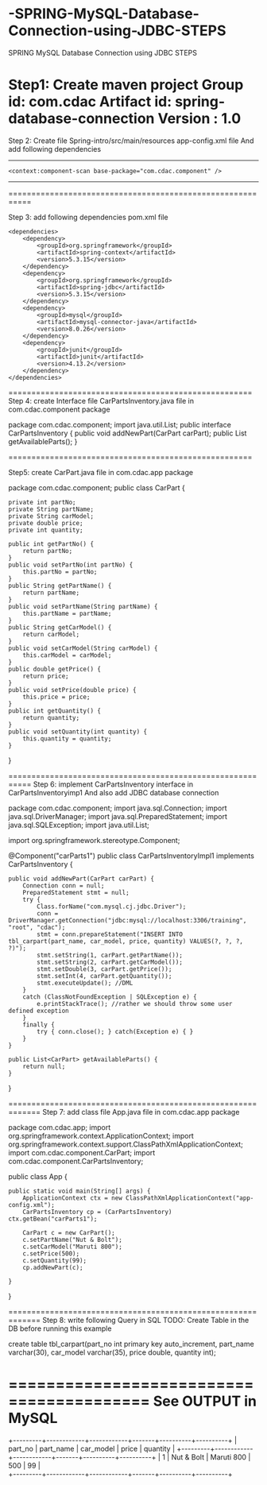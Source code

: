 # -SPRING-MySQL-Database-Connection-using-JDBC-STEPS

  SPRING MySQL Database Connection using JDBC STEPS

Step1: Create maven project
                               Group id: com.cdac
                               Artifact id: spring-database-connection
                               Version : 1.0
==========================================================


Step 2:  Create file Spring-intro/src/main/resources app-config.xml file
               And add following dependencies 


**********************************************************************************
<?xml version="1.0" encoding="UTF-8"?>
<beans 
	xmlns="http://www.springframework.org/schema/beans"
	xmlns:context="http://www.springframework.org/schema/context"
    xmlns:xsi="http://www.w3.org/2001/XMLSchema-instance"
    xsi:schemaLocation="
        http://www.springframework.org/schema/beans http://www.springframework.org/schema/beans/spring-beans.xsd
        http://www.springframework.org/schema/context http://www.springframework.org/schema/context/spring-context.xsd">

 	<context:component-scan base-package="com.cdac.component" />

</beans>

**********************************************************************************

===========================================================

Step 3: add following dependencies  pom.xml file

 	<dependencies>
		<dependency>
			<groupId>org.springframework</groupId>
			<artifactId>spring-context</artifactId>
			<version>5.3.15</version>
		</dependency>
		<dependency>
			<groupId>org.springframework</groupId>
			<artifactId>spring-jdbc</artifactId>
			<version>5.3.15</version>
		</dependency>
		<dependency>
			<groupId>mysql</groupId>
			<artifactId>mysql-connector-java</artifactId>
			<version>8.0.26</version>
		</dependency>
		<dependency>
			<groupId>junit</groupId>
			<artifactId>junit</artifactId>
			<version>4.13.2</version>
		</dependency>
	</dependencies>



=====================================================
Step 4: create Interface file CarPartsInventory.java  file in
               com.cdac.component  package

package com.cdac.component;
import java.util.List;
public interface CarPartsInventory {
	public void addNewPart(CarPart carPart);
	public List<CarPart> getAvailableParts();
}


=====================================================

Step5: create CarPart.java file in com.cdac.app package

package com.cdac.component;
public class CarPart {

	private int partNo;
	private String partName;
	private String carModel;
	private double price;
	private int quantity;
	
	public int getPartNo() {
		return partNo;
	}
	public void setPartNo(int partNo) {
		this.partNo = partNo;
	}
	public String getPartName() {
		return partName;
	}
	public void setPartName(String partName) {
		this.partName = partName;
	}
	public String getCarModel() {
		return carModel;
	}
	public void setCarModel(String carModel) {
		this.carModel = carModel;
	}
	public double getPrice() {
		return price;
	}
	public void setPrice(double price) {
		this.price = price;
	}
	public int getQuantity() {
		return quantity;
	}
	public void setQuantity(int quantity) {
		this.quantity = quantity;
	}
}



===========================================================
Step 6: implement  CarPartsInventory interface in CarPartsInventoryimp1
 And also add JDBC  database connection

package com.cdac.component;
import java.sql.Connection;
import java.sql.DriverManager;
import java.sql.PreparedStatement;
import java.sql.SQLException;
import java.util.List;

import org.springframework.stereotype.Component;

@Component("carParts1")
public class CarPartsInventoryImpl1 implements CarPartsInventory {

	public void addNewPart(CarPart carPart) {
		Connection conn = null;
		PreparedStatement stmt = null;
		try {
			Class.forName("com.mysql.cj.jdbc.Driver");
			conn = DriverManager.getConnection("jdbc:mysql://localhost:3306/training", "root", "cdac");
			stmt = conn.prepareStatement("INSERT INTO tbl_carpart(part_name, car_model, price, quantity) VALUES(?, ?, ?, ?)");
			stmt.setString(1, carPart.getPartName());
			stmt.setString(2, carPart.getCarModel());
			stmt.setDouble(3, carPart.getPrice());
			stmt.setInt(4, carPart.getQuantity());
			stmt.executeUpdate(); //DML
		}
		catch (ClassNotFoundException | SQLException e) {
			e.printStackTrace(); //rather we should throw some user defined exception
		}
		finally {
			try { conn.close(); } catch(Exception e) { }
		}
	}

	public List<CarPart> getAvailableParts() {
		return null;
	}

	
}






=============================================================
Step 7: add class file App.java file in com.cdac.app package

package com.cdac.app;
import org.springframework.context.ApplicationContext;
import org.springframework.context.support.ClassPathXmlApplicationContext;
import com.cdac.component.CarPart;
import com.cdac.component.CarPartsInventory;

public class App {

	public static void main(String[] args) {
		ApplicationContext ctx = new ClassPathXmlApplicationContext("app-config.xml");
		CarPartsInventory cp = (CarPartsInventory) ctx.getBean("carParts1");
		
		CarPart c = new CarPart();
		c.setPartName("Nut & Bolt");
		c.setCarModel("Maruti 800");
		c.setPrice(500);
		c.setQuantity(99);
		cp.addNewPart(c);
		
	}
}


 

=============================================================
Step 8: write following Query in SQL
TODO: Create Table in the DB before running this example

create table tbl_carpart(part_no int primary key auto_increment, part_name varchar(30), car_model varchar(35), price double, quantity int);

=========================================
         See OUTPUT in MySQL
========================================

+---------+------------+------------+-------+----------+----------+
| part_no | part_name  | car_model  | price | quantity   |
+---------+------------+------------+-------+----------+----------+
|       1     | Nut & Bolt   | Maruti 800  |   500 |       99     |     
+---------+------------+------------+-------+----------+----------+


